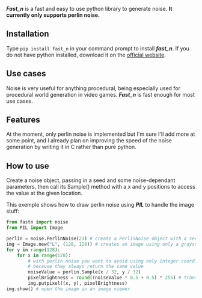 ***Fast_n*** is a fast and easy to use python library to generate noise. **It currently only supports perlin noise.**

## Installation

Type `pip install fast_n` in your command prompt to install ***fast_n***. If you do not have python installed, download it on the [official website](https://www.python.org/downloads/).

## Use cases

Noise is very useful for anything procedural, being especially used for procedural world generation in video games. ***Fast_n*** is fast enough for most use cases.

## Features

At the moment, only perlin noise is implemented but I'm sure I'll add more at some point, and I already plan on improving the speed of the noise generation by writing it in C rather than pure python.

## How to use

Create a noise object, passing in a seed and some noise-dependant parameters, then call its Sample() method with a x and y positions to access the value at the given location.

This exemple shows how to draw perlin noise using ***PIL*** to handle the image stuff:

```python
from fastn import noise
from PIL import Image

perlin = noise.PerlinNoise(23) # create a PerlinNoise object with a seed of 23
img = Image.new("L", (128, 128)) # creates an image using only a grayscale channel
for y in range(128):
    for x in range(128):
        # with perlin noise you want to avoid using only integer coordinates 
        # because they always return the same value
        noiseValue = perlin.Sample(x / 32, y / 32)
        pixelBrightness = round((noiseValue * 0.5 + 0.5) * 255) # transform the output from a [-1, 1] range to a [0, 255] range
        img.putpixel((x, y), pixelBrightness)
img.show() # open the image in an image viewer
```